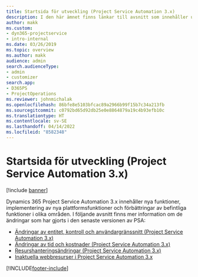 ```yaml
---
title: Startsida för utveckling (Project Service Automation 3.x)
description: I den här ämnet finns länkar till avsnitt som innehåller utvecklingsinformation för Dynamics 365 Project Service Automation (PSA) version 3.x.
author: makk
ms.custom:
- dyn365-projectservice
- intro-internal
ms.date: 03/26/2019
ms.topic: overview
ms.author: makk
audience: admin
search.audienceType:
- admin
- customizer
search.app:
- D365PS
- ProjectOperations
ms.reviewer: johnmichalak
ms.openlocfilehash: 86bfe8e5103bfcac89a2966b99f15b7c34a213fb
ms.sourcegitcommit: c0792bd65d92db25e0e8864879a19c4b93efb10c
ms.translationtype: HT
ms.contentlocale: sv-SE
ms.lasthandoff: 04/14/2022
ms.locfileid: "8582348"
---
```

# <a name="development-home-page-project-service-automation-3x"></a>Startsida för utveckling (Project Service Automation 3.x)

[!include [banner](../../includes/psa-now-project-operations.md)]

Dynamics 365 Project Service Automation 3.x innehåller nya funktioner, implementering av nya plattformsfunktioner och förbättringar av befintliga funktioner i olika områden. I följande avsnitt finns mer information om de ändringar som har gjorts i den senaste versionen av PSA:

- [Ändringar av entitet, kontroll och användargränssnitt (Project Service Automation 3.x)](../developer-guides/entity-changes-v3.x.md)
- [Ändringar av tid och kostnader (Project Service Automation 3.x)](../developer-guides/time-expense-changes-v3.x.md)
- [Resurshanteringsändringar (Project Service Automation 3.x)](../developer-guides/resource-management-changes-v3.x.md)
- [Inaktuella webbresurser i Project Service Automation 3.x](../developer-guides/web-resources-deprecated-v3.x.md)


[!INCLUDE[footer-include](../../includes/footer-banner.md)]
